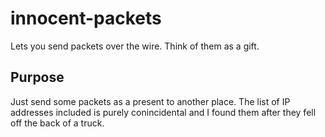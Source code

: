 # innocent-packets
Lets you send packets over the wire.  Think of them as a gift.

## Purpose

Just send some packets as a present to another place.  The list of IP addresses
included is purely conincidental and I found them after they fell off the back
of a truck.  
